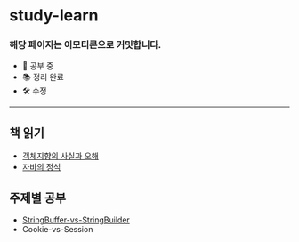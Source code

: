 # study-learn

### 해당 페이지는 이모티콘으로 커밋합니다.
- 📝 공부 중
- 📚 정리 완료
- 🛠 수정

***

## 책 읽기
- [객체지향의 사실과 오해](https://github.com/bunsung92/study-learn/blob/develop/Books/ComputerEducation/Object-Oriented-Facts-And-Myths.md)
- [자바의 정석](https://github.com/bunsung92/study-learn/tree/develop/Books/Java/Standard)

## 주제별 공부
- [StringBuffer-vs-StringBuilder](https://github.com/bunsung92/study-learn/tree/develop/StringBuffer-vs-StringBuilder)
- Cookie-vs-Session

